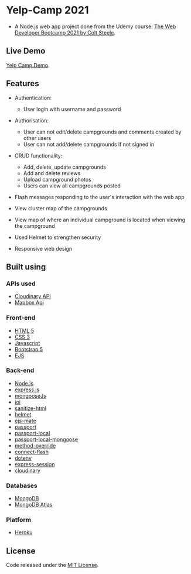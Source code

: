 # Yelp-Camp 2021
- A Node.js web app project done from the Udemy course: [The Web Developer Bootcamp 2021 by Colt Steele](https://www.udemy.com/course/the-web-developer-bootcamp/).

## Live Demo
[Yelp Camp Demo](https://blooming-harbor-56083.herokuapp.com/)

## Features
- Authentication:
  - User login with username and password 

- Authorisation:
  - User can not edit/delete campgrounds and comments created by other users
  - User can not add/delete campgrounds if not signed in

- CRUD functionality:
  - Add, delete, update campgrounds
  - Add and delete reviews
  - Upload campground photos
  - Users can view all campgrounds posted

- Flash messages responding to the user's interaction with the web app
- View cluster map of the campgrounds
- View map of where an individual campground is located when viewing the campground
- Used Helmet to strengthen security
- Responsive web design

## Built using

### APIs used
  - [Cloudinary API](https://cloudinary.com/)
  - [Mapbox Api](https://www.mapbox.com/)
 
### Front-end
  - [HTML 5](https://en.wikipedia.org/wiki/HTML5)
  - [CSS 3](https://en.wikipedia.org/wiki/CSS)
  - [Javascript](https://en.wikipedia.org/wiki/JavaScript)
  - [Bootstrap 5](https://getbootstrap.com/docs/5.0/getting-started/introduction/)
  - [EJS](https://ejs.co/)
 
### Back-end
  - [Node.js](https://nodejs.org/en/)
  - [express.js](https://expressjs.com/)
  - [mongooseJs](https://mongoosejs.com/)
  - [joi](https://joi.dev/)
  - [sanitize-html](https://www.npmjs.com/package/sanitize-html)
  - [helmet](https://helmetjs.github.io/)
  - [ejs-mate](https://github.com/JacksonTian/ejs-mate)
  - [passport](http://www.passportjs.org/)
  - [passport-local](http://www.passportjs.org/packages/passport-local/)
  - [passport-local-mongoose](https://www.npmjs.com/package/passport-local-mongoose)
  - [method-override](https://github.com/expressjs/method-override)
  - [connect-flash](https://github.com/jaredhanson/connect-flash)
  - [dotenv](https://www.npmjs.com/package/dotenv)
  - [express-session](https://www.npmjs.com/package/express-session)
  - [cloudinary](https://cloudinary.com/)

### Databases
  - [MongoDB](https://www.mongodb.com/)
  - [MongoDB Atlas](https://www.mongodb.com/cloud/atlas)

### Platform
  - [Heroku](https://www.heroku.com/)

## License
Code released under the [MIT License](https://github.com/Tushar-Indurjeeth/Yelp-Camp/blob/master/LICENSE).
